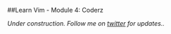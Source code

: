 ##Learn Vim - Module 4: Coderz

_Under construction. Follow me on [twitter](https://twitter.com/manasthakur17) for updates.._

